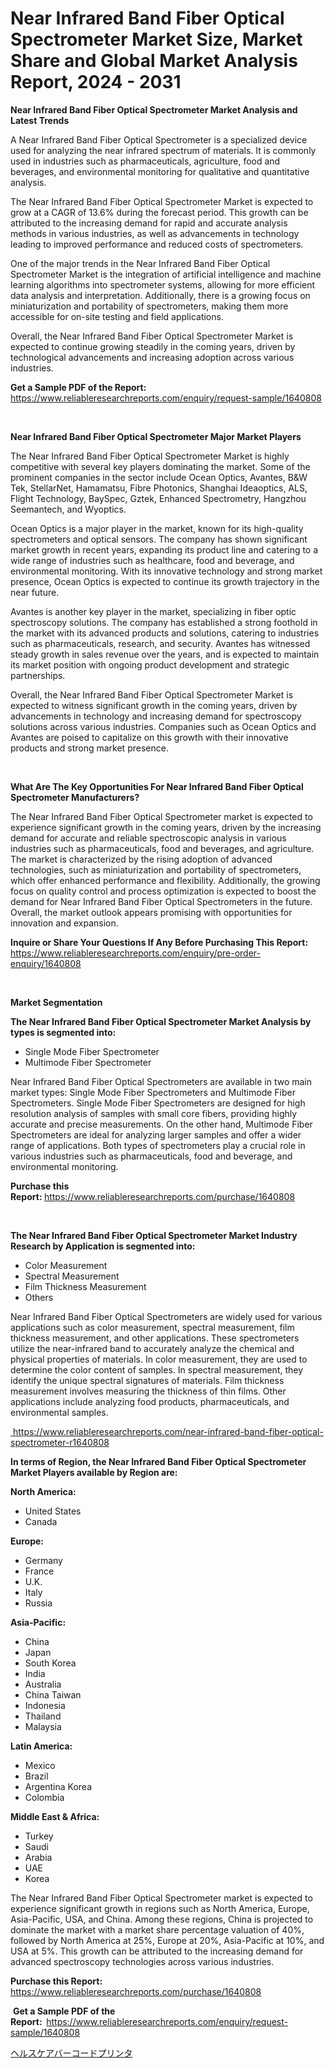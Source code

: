 <p><h1>Near Infrared Band Fiber Optical Spectrometer Market Size, Market Share and Global Market Analysis Report, 2024 - 2031</h1></p><p><strong>Near Infrared Band Fiber Optical Spectrometer Market Analysis and Latest Trends</strong></p>
<p><p>A Near Infrared Band Fiber Optical Spectrometer is a specialized device used for analyzing the near infrared spectrum of materials. It is commonly used in industries such as pharmaceuticals, agriculture, food and beverages, and environmental monitoring for qualitative and quantitative analysis.</p><p>The Near Infrared Band Fiber Optical Spectrometer Market is expected to grow at a CAGR of 13.6% during the forecast period. This growth can be attributed to the increasing demand for rapid and accurate analysis methods in various industries, as well as advancements in technology leading to improved performance and reduced costs of spectrometers.</p><p>One of the major trends in the Near Infrared Band Fiber Optical Spectrometer Market is the integration of artificial intelligence and machine learning algorithms into spectrometer systems, allowing for more efficient data analysis and interpretation. Additionally, there is a growing focus on miniaturization and portability of spectrometers, making them more accessible for on-site testing and field applications.</p><p>Overall, the Near Infrared Band Fiber Optical Spectrometer Market is expected to continue growing steadily in the coming years, driven by technological advancements and increasing adoption across various industries.</p></p>
<p><strong>Get a Sample PDF of the Report:&nbsp;</strong> <a href="https://www.reliableresearchreports.com/enquiry/request-sample/1640808">https://www.reliableresearchreports.com/enquiry/request-sample/1640808</a></p>
<p>&nbsp;</p>
<p><strong>Near Infrared Band Fiber Optical Spectrometer Major Market Players</strong></p>
<p><p>The Near Infrared Band Fiber Optical Spectrometer Market is highly competitive with several key players dominating the market. Some of the prominent companies in the sector include Ocean Optics, Avantes, B&W Tek, StellarNet, Hamamatsu, Fibre Photonics, Shanghai Ideaoptics, ALS, Flight Technology, BaySpec, Gztek, Enhanced Spectrometry, Hangzhou Seemantech, and Wyoptics.</p><p>Ocean Optics is a major player in the market, known for its high-quality spectrometers and optical sensors. The company has shown significant market growth in recent years, expanding its product line and catering to a wide range of industries such as healthcare, food and beverage, and environmental monitoring. With its innovative technology and strong market presence, Ocean Optics is expected to continue its growth trajectory in the near future.</p><p>Avantes is another key player in the market, specializing in fiber optic spectroscopy solutions. The company has established a strong foothold in the market with its advanced products and solutions, catering to industries such as pharmaceuticals, research, and security. Avantes has witnessed steady growth in sales revenue over the years, and is expected to maintain its market position with ongoing product development and strategic partnerships.</p><p>Overall, the Near Infrared Band Fiber Optical Spectrometer Market is expected to witness significant growth in the coming years, driven by advancements in technology and increasing demand for spectroscopy solutions across various industries. Companies such as Ocean Optics and Avantes are poised to capitalize on this growth with their innovative products and strong market presence.</p></p>
<p>&nbsp;</p>
<p><strong>What Are The Key Opportunities For Near Infrared Band Fiber Optical Spectrometer Manufacturers?</strong></p>
<p><p>The Near Infrared Band Fiber Optical Spectrometer market is expected to experience significant growth in the coming years, driven by the increasing demand for accurate and reliable spectroscopic analysis in various industries such as pharmaceuticals, food and beverages, and agriculture. The market is characterized by the rising adoption of advanced technologies, such as miniaturization and portability of spectrometers, which offer enhanced performance and flexibility. Additionally, the growing focus on quality control and process optimization is expected to boost the demand for Near Infrared Band Fiber Optical Spectrometers in the future. Overall, the market outlook appears promising with opportunities for innovation and expansion.</p></p>
<p><strong>Inquire or Share Your Questions If Any Before Purchasing This Report:</strong> <a href="https://www.reliableresearchreports.com/enquiry/pre-order-enquiry/1640808">https://www.reliableresearchreports.com/enquiry/pre-order-enquiry/1640808</a></p>
<p>&nbsp;</p>
<p><strong>Market Segmentation</strong></p>
<p><strong>The Near Infrared Band Fiber Optical Spectrometer Market Analysis by types is segmented into:</strong></p>
<p><ul><li>Single Mode Fiber Spectrometer</li><li>Multimode Fiber Spectrometer</li></ul></p>
<p><p>Near Infrared Band Fiber Optical Spectrometers are available in two main market types: Single Mode Fiber Spectrometers and Multimode Fiber Spectrometers. Single Mode Fiber Spectrometers are designed for high resolution analysis of samples with small core fibers, providing highly accurate and precise measurements. On the other hand, Multimode Fiber Spectrometers are ideal for analyzing larger samples and offer a wider range of applications. Both types of spectrometers play a crucial role in various industries such as pharmaceuticals, food and beverage, and environmental monitoring.</p></p>
<p><strong>Purchase this Report:&nbsp;</strong><a href="https://www.reliableresearchreports.com/purchase/1640808">https://www.reliableresearchreports.com/purchase/1640808</a></p>
<p>&nbsp;</p>
<p><strong>The Near Infrared Band Fiber Optical Spectrometer Market Industry Research by Application is segmented into:</strong></p>
<p><ul><li>Color Measurement</li><li>Spectral Measurement</li><li>Film Thickness Measurement</li><li>Others</li></ul></p>
<p><p>Near Infrared Band Fiber Optical Spectrometers are widely used for various applications such as color measurement, spectral measurement, film thickness measurement, and other applications. These spectrometers utilize the near-infrared band to accurately analyze the chemical and physical properties of materials. In color measurement, they are used to determine the color content of samples. In spectral measurement, they identify the unique spectral signatures of materials. Film thickness measurement involves measuring the thickness of thin films. Other applications include analyzing food products, pharmaceuticals, and environmental samples.</p></p>
<p><a href="https://www.reliableresearchreports.com/near-infrared-band-fiber-optical-spectrometer-r1640808">&nbsp;https://www.reliableresearchreports.com/near-infrared-band-fiber-optical-spectrometer-r1640808</a></p>
<p><strong>In terms of Region, the Near Infrared Band Fiber Optical Spectrometer Market Players available by Region are:</strong></p>
<p>
    <p> <strong> North America: </strong>
        <ul>
            <li>United States</li>
            <li>Canada</li>
        </ul>
        </p> 
    <p> <strong> Europe: </strong>
        <ul>
            <li>Germany</li>
            <li>France</li>
            <li>U.K.</li>
            <li>Italy</li>
            <li>Russia</li>
        </ul>
        </p> 
    <p> <strong> Asia-Pacific: </strong>
        <ul>
            <li>China</li>
            <li>Japan</li>
            <li>South Korea</li>
            <li>India</li>
            <li>Australia</li>
            <li>China Taiwan</li>
            <li>Indonesia</li>
            <li>Thailand</li>
            <li>Malaysia</li>
        </ul>
        </p> 
    <p> <strong> Latin America: </strong>
        <ul>
            <li>Mexico</li>
            <li>Brazil</li>
            <li>Argentina Korea</li>
            <li>Colombia</li>
        </ul>
        </p> 
    <p> <strong> Middle East & Africa: </strong>
        <ul>
            <li>Turkey</li>
            <li>Saudi</li>
            <li>Arabia</li>
            <li>UAE</li>
            <li>Korea</li>
        </ul>
    </p>
    </p>
<p><p>The Near Infrared Band Fiber Optical Spectrometer market is expected to experience significant growth in regions such as North America, Europe, Asia-Pacific, USA, and China. Among these regions, China is projected to dominate the market with a market share percentage valuation of 40%, followed by North America at 25%, Europe at 20%, Asia-Pacific at 10%, and USA at 5%. This growth can be attributed to the increasing demand for advanced spectroscopy technologies across various industries.</p></p>
<p><strong>Purchase this Report: </strong><a href="https://www.reliableresearchreports.com/purchase/1640808">https://www.reliableresearchreports.com/purchase/1640808</a></p>
<p>&nbsp;<strong>Get a Sample PDF of the Report:&nbsp;&nbsp;</strong><a href="https://www.reliableresearchreports.com/enquiry/request-sample/1640808">https://www.reliableresearchreports.com/enquiry/request-sample/1640808</a></p>
<p><strong></strong></p>
<p><p><a href="https://github.com/EstelWisozk1/Market-Research-Report-List-1/blob/main/1661606101304.md">ヘルスケアバーコードプリンタ</a></p></p>